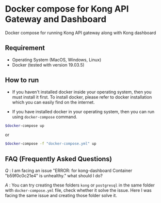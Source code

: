 # Docker compose for Kong API Gateway and Dashboard
Docker compose for running Kong API gateway along with Kong dashboard

## Requirement
* Operating System (MacOS, Windows, Linux)
* Docker (tested with version 19.03.5)

## How to run
* If you haven't installed docker inside your operating system, then you must install it first. To install docker, please refer to docker installation which you can easily find on the internet.

* If you have installed docker in your operating system, then you can run using `docker-compose` command.

```bash
$docker-compose up
```

or

```bash
$docker-compose -f "docker-compose.yml" up
```

## FAQ (Frequently Asked Questions)
_Q_ : I am facing an issue "ERROR: for kong-dashboard  Container "b59f0c0c21e4" is unhealthy." what should I do?

_A_ : You can try creating these folders `kong` or `postgresql` in the same folder with `docker-compose.yml` file, check whether it solve the issue. Here I was facing the same issue and creating those folder solve it.





